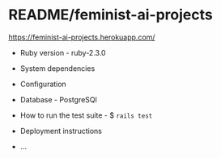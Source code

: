 # README/feminist-ai-projects

https://feminist-ai-projects.herokuapp.com/

* Ruby version - ruby-2.3.0

* System dependencies

* Configuration

* Database - PostgreSQl

* How to run the test suite - $ `rails test`

* Deployment instructions

* ...
